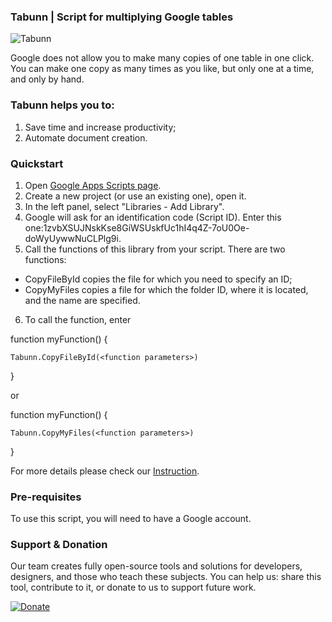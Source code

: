 ### Tabunn | Script for multiplying Google tables
![Tabunn](https://github.com/eduhund/Tabunn/assets/141957200/3d902bc9-dec7-4acf-b116-397bffcacc75)

Google does not allow you to make many copies of one table in one click. You can make one copy as many times as you like, but only one at a time, and only by hand.

### Tabunn helps you to:
1. Save time and increase productivity;
2. Automate document creation.

### Quickstart
1. Open [Google Apps Scripts page](https://script.google.com/).
2. Create a new project (or use an existing one), open it.
3. In the left panel, select "Libraries - Add Library".
4. Google will ask for an identification code (Script ID). Enter this one:1zvbXSUJNskKse8GiWSUskfUc1hI4q4Z-7oU0Oe-doWyUywwNuCLPlg9i.
5. Call the functions of this library from your script. There are two functions: 
- CopyFileById copies the file for which you need to specify an ID;
- CopyMyFiles copies a file for which the folder ID, where it is located, and the name are specified.
6. To call the function, enter

function myFunction() {

	Tabunn.CopyFileById(<function parameters>)
}

or

function myFunction() {

	Tabunn.CopyMyFiles(<function parameters>)
}

For more details please check our [Instruction](https://docs.google.com/document/d/1_e9qs5t4b_tw3eMTnyjpJznweuWR5PqHsI96moa6N8I/edit). 

### Pre-requisites
To use this script, you will need to have a Google account. 

### Support & Donation

Our team creates fully open-source tools and solutions for developers, designers, and those who teach these subjects. You can help us: share this tool, contribute to it, or donate to us to support future work. 

[![Donate](https://img.shields.io/badge/Donate-PayPal-green.svg)](https://www.paypal.com/donate/?hosted_button_id=7Z9A2PABQU584)
